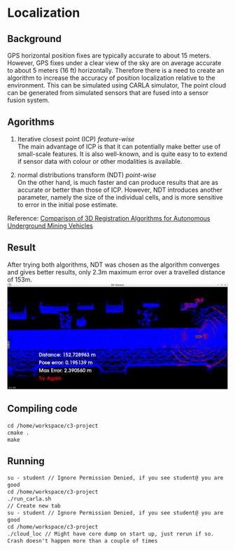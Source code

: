 # Localization
## Background
GPS horizontal position fixes are typically accurate to about 15 meters. However, GPS fixes under a clear view of the sky are on average accurate to about 5 meters (16 ft) horizontally. Therefore there is a need to create an algorithm to increase the accuracy of position localization relative to the environment.
This can be simulated using CARLA simulator, The point cloud can be generated from simulated sensors that are fused into a sensor fusion system.

## Agorithms
1. Iterative closest point (ICP) _feature-wise_ \
The main advantage of ICP is that it can potentially make better use of small-scale features. It is also well-known, and is quite easy to to extend if sensor data with colour or other modalities is available.

2. normal distributions transform (NDT) _point-wise_ \
On the other hand, is much faster and can produce results that are as accurate or better than those of ICP. However, NDT introduces another parameter, namely the size of the individual cells, and is more sensitive to error in the initial pose estimate.

Reference: [Comparison of 3D Registration Algorithms for Autonomous Underground Mining Vehicles](https://www.researchgate.net/publication/229213972_A_Comparison_of_3D_Registration_Algorithms_for_Autonomous_Underground_Mining_Vehicles)

## Result
After trying both algorithms, NDT was chosen as the algorithm converges and gives better results, only 2.3m maximum error over a travelled distance of 153m.
![localization](localization.PNG "localization")

## Compiling code
```
cd /home/workspace/c3-project
cmake .
make
```

## Running
```
su - student // Ignore Permission Denied, if you see student@ you are good
cd /home/workspace/c3-project
./run_carla.sh
// Create new tab
su - student // Ignore Permission Denied, if you see student@ you are good
cd /home/workspace/c3-project
./cloud_loc // Might have core dump on start up, just rerun if so. Crash doesn't happen more than a couple of times
```